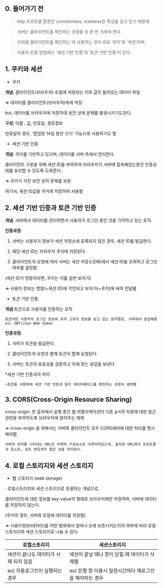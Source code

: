 ## 0. 들어가기 전 ##
> http 프로토콜 환경은 connetinless, stateless한 특성을 갖고 있기 때문에 

> 서버는 클라이언트를 확인하는 과정을 또 한 번 거쳐야 한다. 

> 이처럼 클라이언트를 확인하는 데 사용하는 것이 바로 ‘쿠키'와 ‘세션’이며, 

> 사용자 인증 방법에는 ‘세션 기반 인증’과 ‘토큰 기반 인증’이 있다.


## 1. 쿠키와 세션 ##
+ 쿠키

**개념**: 클라이언트(브라우저) 로컬에 저장되는 키와 값이 들어있는 데이터 파일

⇒ 데이터를 클라이언트(브라우저)측에 저장

but, 데이터를 브라우저에 저장하여 보안 상에 문제를 발생시키기도한다.




**구성**: 이름 , 값, 만료일, 경로정보

만료일의 경우,  ‘팝업창 14일 동안 끄기’ 기능으로 사용하기도 함



+ 세션 기반 인증

**개념**: 쿠키를 기반하고 있으며, 데이터를  서버 측에서 관리한다.

클라이언트 구분을 위해 세션 ID를 부여하여 브라우저가 서버에 접속해있는동안 인증상태를 유지할 수 있도록 도와준다.

⇒ 쿠키가 가진 보안 상의 문제를 보완

여기서, 세션 ID값을 쿠키에 저장하여 사용함




## 2. 세션 기반 인증과 토큰 기반 인증 ##
**개념**: 서버에서 데이터를 관리하면서 사용자가 로그인 중인 것을 기억하고 있는 로직.

**인증과정**: 

1) 서버는 사용자가 정보가 세션 저장소에 등록되지 않은 경우, 세션 ID를 발급한다.

2) 해당 세션 ID는 브라우저 쿠키에 저장된다. 

3) 클라이언트의 요청에 따라 서버는 세션 저장소(DB)에서 세션 ID를 조회하고 로그인 여부를 결정함

(세션 ID가 명찰이라면, 쿠키는 이를 감싼 보자기)

⇒ 사용자 정보는 명찰(=세션 ID)에 각인되고 보자기(=쿠키)에 싸여 전달됌




+ 토큰 기반 인증

**개념**:토큰으로 사용자를 인증하는 로직

`토큰이란 사용자의 로그인 정보와 유저 고유의 정보를 담고 있는 문자열로, 서버에서 발급해줌 ex) JWT(Json Web Token`




**인증과정**: 

1) 서버가 토큰을 발급한다.

2) 클라이언트의 요청과 함께 토큰이 함께 요청된다.

3) 서버는 토큰의 유효성을 검증하고 이에 맞는 응답을 보낸다.


*세션 기반 인증과의 차이

`⇒토큰을 사용하여 세션 기반 인증과 달리 데이터베이스를 확인하는 과정이 생략됌`




## 3. CORS(Cross-Origin Resource Sharing) ##
cross-origin: 한 출처에서 실행 중인 웹 어플리케이션이 다른 `출처`의 자원에 대한 접근 권한을 부여하도록 브라우저에 알려주는 체제

⇒ cross-origin 을 위해서는 서버와 클라이언트 모두 CORS에러에 대한 처리를 명시해야함.

`서버의 위치를 나타내는 URL은 아래의 구성요소로 이루어져있는데, 출처란 URL에서 프로토콜과 호스트, 포트 번호까지 합친 것을 의미한다.`




## 4. 로컬 스토리지와 세션 스토리지 ##
+ 웹 스토리지 (web storage)

: 로컬스토리지와 세션 스토리지로 포괄하는 개념으로, 

클라이언트에 대한 정보를 key-value의 형태로 브라우저에만 저장하며, 서버에 데이터를 저장하지 않는다.

(쿠키의 경우, 서버와 로컬에 데이터를 저장함)

⇒ 사용자정보(데이터)를 어떤 범위에서 얼마나 오래 보존시키는지의 여부에 따라 로컬 스토리지와 세션 스토리지로 나눌 수 있다.


|로컬스토리지|세션스토리지|
|---|---|
|세션이 끝나도 데이터가 삭제 되지 않음|세션이 끝날 때나 창이 닫힐 때 데이터가 삭제됌|
|ex) 자동로그인이 실행되는 경우|ex) 은행 창 이용시 일정시간마다 재로그인을 해야하는 경우|






